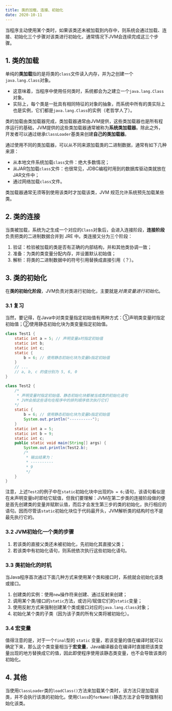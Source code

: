 ```yaml
---
title: 类的加载、连接、初始化
date: 2020-10-11
---
```


当程序主动使用某个类时，如果该类还未被加载到内存中，则系统会通过加载、连接、初始化三个步骤对该类进行初始化，通常情况下JVM会连续完成这三个步骤。

## 1. 类的加载

单纯的**类加载**指的是将类的`class`文件读入内存，并为之创建一个`java.lang.Class`对象。

- 这意味着，当程序中使用任何类时，系统都会为之建立一个`java.lang.Class`对象。
- 实际上，每个类是一批具有相同特征的对象的抽象，而系统中所有的类实际上也是实例，它们都是`java.lang.Class`的实例（老哲学人了）。

类的加载由类加载器完成，类加载器通常由JVM提供，这些类加载器也是所有程序运行的基础，JVM提供的这些类加载器通常被称为**系统类加载器**。除此之外，开发者可以通过继承`ClassLoader`基类来创建**自己的类加载器**。

通过使用不同的类加载器，可以从不同来源加载类的二进制数据，通常有如下几种来源：

- 从本地文件系统加载`class`文件：绝大多数情况；
- 从JAR包加载`class`文件：也很常见，JDBC编程时用到的数据库驱动类就放在JAR文件中；
- 通过网络加载`class`文件。

类加载器通常无须等到使用该类时才加载该类，JVM 规范允许系统预先加载某些类。

## 2. 类的连接

当类被加载，系统为之生成一个对应的`Class`对象后，会进入连接阶段，**连接阶段**负责把类的二进制数据合并到 JRE 中。类连接又分为三个阶段：

1. 验证：检验被加载的类是否有正确的内部结构，并和其他类协调一致；
2. 准备：为类的类变量分配内存，并设置默认初始值；
3. 解析：将类的二进制数据中的符号引用替换成直接引用（？）。

## 3. 类的初始化

在**类的初始化阶段**，JVM负责对类进行初始化，主要就是*对类变量进行初始化*。

### 3.1 复习

当然，要记得，在Java中对类变量指定初始值有两种方式：①声明类变量时指定初始值；②使用静态初始化块为类变量指定初始值。

```java
class Test1 {
    static int a = 5; // 声明变量a时指定初始值
    static int b;
    static int c;
    static {
        b = 6; // 使用静态初始化块为变量b指定初始值
    }
    // ...
    // a, b, c 的值分别为 5, 6, 0
}
```

```java
class Test2 {
    /*
     * 声明变量时指定初始值、静态初始化块都被当成类的初始化语句
     * JVM会按这些语句在程序中的排列顺序依次执行它们
    */
    static {
        b = 6; // 使用静态初始化块为变量b指定初始值
        System.out.println("----------");
    }
    static int a = 5;
    static int b = 9;
    static int c;
    public static void main(String[] args) {
        System.out.println(Test2.b);
        /*
         * 输出结果为： 
         * ---------- 
         * 9
         */
    }
}
```

注意，上述`Test2`的例子中在`static`初始化块中出现的`b = 6;`语句，该语句看似是在未声明变量`b`时即给它赋值，但我们要理解：JVM在第二步类的连接阶段做的便是首先创建类的变量并赋默认值，而后才会发生第三步的类的初始化，执行相应的语句。因而尽管该`static`初始化块位于代码最开头，JVM解析类的结构时也不是最先执行它的。

### 3.2 JVM初始化一个类的步骤

1. 若该类的直接父类还未被初始化，先初始化其直接父类；
3. 若该类中有初始化语句，则系统依次执行这些初始化语句。

### 3.3 类初始化的时机

当Java程序首次通过下面几种方式来使用某个类和接口时，系统就会初始化该类或接口。

1. 创建类的实例：使用`new`操作符来创建、通过反射来创建；
2. 调用某个类/接口的`static`方法，或访问/赋值它们的`static`变量；
4. 使用反射方式来强制创建某个类或接口对应的`java.lang.Class`对象；
5. 初始化某个类的子类（因为该子类的所有父类将被初始化）。

### 3.4 宏变量

值得注意的是，对于一个`final`型的 `static` 变量，若该变量的值在编译时就可以确定下来，那么这个类变量相当于**宏变量**，Java编译器会在编译时直接把该类变量出现的地方替换成它的值，因此即使程序使用该静态类变量，也不会导致该类的初始化。

## 4. 其他

当使用`ClassLoader`类的`loadClass()`方法来加载某个类时，该方法只是加载该类，并不会执行该类的初始化。使用`Class`的`forName()`静态方法才会导致强制初始化该类。

